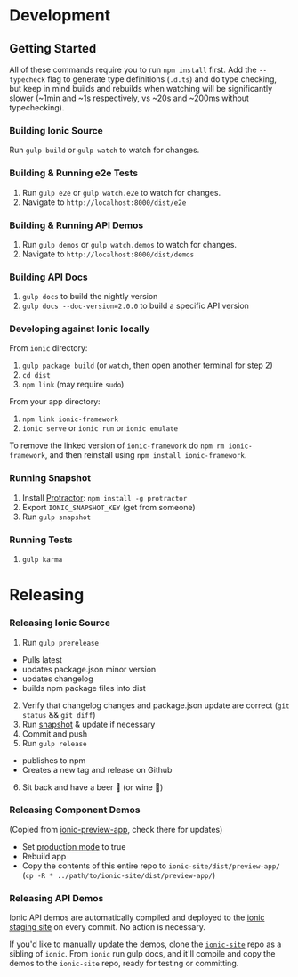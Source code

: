 # Development

## Getting Started

All of these commands require you to run `npm install` first.  Add the `--typecheck` flag to generate type definitions (`.d.ts`) and do type checking, but keep in mind builds and rebuilds when watching will be significantly slower (~1min and ~1s respectively, vs ~20s and ~200ms without typechecking).

### Building Ionic Source

Run `gulp build` or `gulp watch` to watch for changes.


### Building & Running e2e Tests

1. Run `gulp e2e` or `gulp watch.e2e` to watch for changes.
2. Navigate to `http://localhost:8000/dist/e2e`


### Building & Running API Demos

1. Run `gulp demos` or `gulp watch.demos` to watch for changes.
2. Navigate to `http://localhost:8000/dist/demos`


### Building API Docs

1. `gulp docs` to build the nightly version
2. `gulp docs --doc-version=2.0.0` to build a specific API version


### Developing against Ionic locally

From `ionic` directory:

1. `gulp package build` (or `watch`, then open another terminal for step 2)
2. `cd dist`
3. `npm link` (may require `sudo`)

From your app directory:

1. `npm link ionic-framework`
2. `ionic serve` or `ionic run` or `ionic emulate`

To remove the linked version of `ionic-framework` do `npm rm ionic-framework`, and then reinstall using `npm install ionic-framework`.


### Running Snapshot

1. Install [Protractor](https://angular.github.io/protractor/#/): `npm install -g protractor`
2. Export `IONIC_SNAPSHOT_KEY` (get from someone)
3. Run `gulp snapshot`


### Running Tests

1. `gulp karma`


# Releasing

### Releasing Ionic Source

1. Run `gulp prerelease`
  - Pulls latest
  - updates package.json minor version
  - updates changelog
  - builds npm package files into dist

2. Verify that changelog changes and package.json update are correct (`git status` && `git diff`)
3. Run [snapshot](#running-snapshot) & update if necessary
4. Commit and push
5. Run `gulp release`
  - publishes to npm
  - Creates a new tag and release on Github

6. Sit back and have a beer :beer: (or wine :wine_glass:)


### Releasing Component Demos

(Copied from [ionic-preview-app](https://github.com/driftyco/ionic-preview-app#updating-ionic-site), check there for updates)

- Set [production mode](https://github.com/driftyco/ionic-preview-app/blob/master/app/app.ts#L11) to true
- Rebuild app
- Copy the contents of this entire repo to `ionic-site/dist/preview-app/` (`cp -R * ../path/to/ionic-site/dist/preview-app/`)


### Releasing API Demos

Ionic API demos are automatically compiled and deployed to the [ionic staging site](http://ionic-site-staging.herokuapp.com/) on every commit. No action is necessary.

If you'd like to manually update the demos, clone the [`ionic-site`](https://github.com/driftyco/ionic-site) repo as a sibling of `ionic`. From `ionic` run gulp docs, and it'll compile and copy the demos to the `ionic-site` repo, ready for testing or committing.
